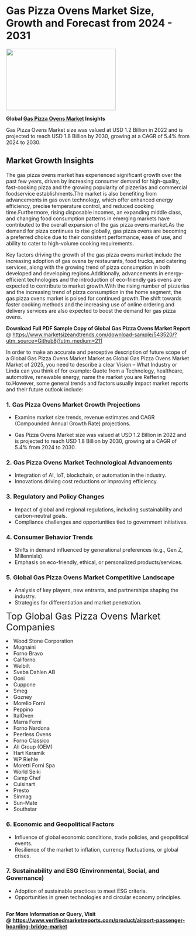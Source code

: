 <H1>Gas Pizza Ovens Market Size, Growth and Forecast from 2024 - 2031</H1><img class="aligncenter size-medium wp-image-584254" src="https://thirdeyenews.in/wp-content/uploads/2024/09/Global-Market-Research-300x168.jpeg" alt="" width="300" height="168" /><p><strong>Global&nbsp;<a href="https://www.marketsizeandtrends.com/download-sample/543520/?utm_source=Github8j?utm_medium=211">Gas Pizza Ovens Market</a> Insights</strong></p><p>Gas Pizza Ovens Market size was valued at USD 1.2 Billion in 2022 and is projected to reach USD 1.8 Billion by 2030, growing at a CAGR of 5.4% from 2024 to 2030.</p><p><h2>Market Growth Insights</h2> <p>The gas pizza ovens market has experienced significant growth over the past few years, driven by increasing consumer demand for high-quality, fast-cooking pizza and the growing popularity of pizzerias and commercial foodservice establishments.The market is also benefiting from advancements in gas oven technology, which offer enhanced energy efficiency, precise temperature control, and reduced cooking time.Furthermore, rising disposable incomes, an expanding middle class, and changing food consumption patterns in emerging markets have contributed to the overall expansion of the gas pizza ovens market.As the demand for pizza continues to rise globally, gas pizza ovens are becoming a preferred choice due to their consistent performance, ease of use, and ability to cater to high-volume cooking requirements.</p> <p>Key factors driving the growth of the gas pizza ovens market include the increasing adoption of gas ovens by restaurants, food trucks, and catering services, along with the growing trend of pizza consumption in both developed and developing regions.Additionally, advancements in energy-efficient technologies and the introduction of eco-friendly gas ovens are expected to contribute to market growth.With the rising number of pizzerias and the increasing trend of pizza consumption in the home segment, the gas pizza ovens market is poised for continued growth.The shift towards faster cooking methods and the increasing use of online ordering and delivery services are also expected to boost the demand for gas pizza ovens.</p> <p><span class=""><strong>Download Full PDF Sample Copy of Global Gas Pizza Ovens Market Report</strong> @ <a href="https://www.marketsizeandtrends.com/download-sample/543520/?utm_source=Github8j?utm_medium=211" target="_blank">https://www.marketsizeandtrends.com/download-sample/543520/?utm_source=Github8j?utm_medium=211</a></span></p><p>In order to make an accurate and perceptive description of future scope of a Global&nbsp;Gas Pizza Ovens Market Market as Global&nbsp;Gas Pizza Ovens Market Market of 2025, you need to describe a clear Vision &ndash; What Industry or Linda can you think of for example: Quote from a Technology, healthcare, automotive, renewable energy, name the market you are Reffering to.However, some general trends and factors usually impact market reports and their future outlook include:</p><h3>1.&nbsp;<strong>Gas Pizza Ovens Market Growth Projections</strong></h3><ul><li>Examine market size trends, revenue estimates and CAGR (Compounded Annual Growth Rate) projections.</li><li><p>Gas Pizza Ovens Market size was valued at USD 1.2 Billion in 2022 and is projected to reach USD 1.8 Billion by 2030, growing at a CAGR of 5.4% from 2024 to 2030.</p></li></ul><h3>2.&nbsp;<strong>Gas Pizza Ovens Market Technological Advancements</strong></h3><ul><li>Integration of AI, IoT, blockchain, or automation in the industry.</li><li>Innovations driving cost reductions or improving efficiency.</li></ul><h3>3.&nbsp;<strong>Regulatory and Policy Changes</strong></h3><ul><li>Impact of global and regional regulations, including sustainability and carbon-neutral goals.</li><li>Compliance challenges and opportunities tied to government initiatives.</li></ul><h3>4.&nbsp;<strong>Consumer Behavior Trends</strong></h3><ul><li>Shifts in demand influenced by generational preferences (e.g., Gen Z, Millennials).</li><li>Emphasis on eco-friendly, ethical, or personalized products/services.</li></ul><h3>5.&nbsp;<strong>Global Gas Pizza Ovens Market Competitive Landscape</strong></h3><ul><li>Analysis of key players, new entrants, and partnerships shaping the industry.</li><li>Strategies for differentiation and market penetration.</li></ul><p data-pm-slice="1 1 []"><span style="color: inherit; font-family: inherit; font-size: 25px;">Top Global Gas Pizza Ovens Market Companies</span></p><div class="" data-test-id=""><p><li>Wood Stone Corporation</li><li> Mugnaini</li><li> Forno Bravo</li><li> Californo</li><li> Welbilt</li><li> Sveba Dahlen AB</li><li> Ooni</li><li> Cuppone</li><li> Smeg</li><li> Gozney</li><li> Morello Forni</li><li> Peppino</li><li> ItalOven</li><li> Marra Forni</li><li> Forno Nardona</li><li> Peerless Ovens</li><li> Forno Classico</li><li> Ali Group (OEM)</li><li> Hart Keramik</li><li> WP Riehle</li><li> Moretti Forni Spa</li><li> World Seiki</li><li> Camp Chef</li><li> Cuisinart</li><li> Presto</li><li> Sinmag</li><li> Sun-Mate</li><li> Southstar</li></p></div><h3>6.&nbsp;<strong>Economic and Geopolitical Factors</strong></h3><ul><li>Influence of global economic conditions, trade policies, and geopolitical events.</li><li>Resilience of the market to inflation, currency fluctuations, or global crises.</li></ul><h3>7.&nbsp;<strong>Sustainability and ESG (Environmental, Social, and Governance)</strong></h3><ul><li>Adoption of sustainable practices to meet ESG criteria.</li><li>Opportunities in green technologies and circular economy principles.</li></ul><h2><strong style="font-size: 14px;">For More Information or Query, Visit @&nbsp;</strong><a style="background-color: #ffffff; font-size: 14px;" href="https://www.marketsizeandtrends.com/report/gas-pizza-ovens-market/" target="_blank">https://www.verifiedmarketreports.com/product/airport-passenger-boarding-bridge-market</a></h2>